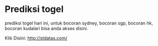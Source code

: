 # Prediksi togel
prediksi togel hari ini, untuk bocoran sydney, bocoran sgp, bocoran hk, bocoran kudalari bisa anda akses disini.

Klik Disini: 
http://stdatas.com/
